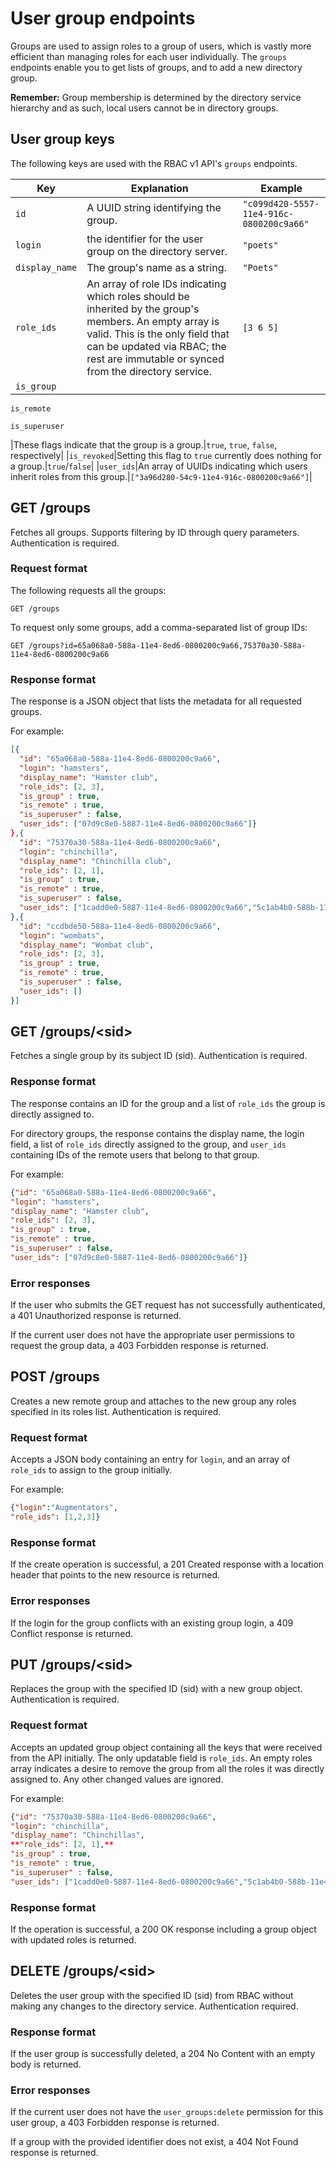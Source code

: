 # User group endpoints

Groups are used to assign roles to a group of users, which is vastly more efficient than managing roles for each user individually. The `groups` endpoints enable you to get lists of groups, and to add a new directory group.

**Remember:** Group membership is determined by the directory service hierarchy and as such, local users cannot be in directory groups.

## User group keys

The following keys are used with the RBAC v1 API's `groups` endpoints.

|Key|Explanation|Example|
|---|-----------|-------|
|`id`|A UUID string identifying the group.|`"c099d420-5557-11e4-916c-0800200c9a66"`|
|`login`|the identifier for the user group on the directory server.|`"poets"`|
|`display_name`|The group's name as a string.|`"Poets"`|
|`role_ids`|An array of role IDs indicating which roles should be inherited by the group's members. An empty array is valid. This is the only field that can be updated via RBAC; the rest are immutable or synced from the directory service.|`[3 6 5]`|
|`is_group`

`is_remote`

`is_superuser`

|These flags indicate that the group is a group.|`true`, `true`, `false`, respectively|
|`is_revoked`|Setting this flag to `true` currently does nothing for a group.|`true`/`false`|
|`user_ids`|An array of UUIDs indicating which users inherit roles from this group.|`["3a96d280-54c9-11e4-916c-0800200c9a66"]`|

## GET /groups

Fetches all groups. Supports filtering by ID through query parameters. Authentication is required.

### Request format

The following requests all the groups:

```
GET /groups
```

To request only some groups, add a comma-separated list of group IDs:

```
GET /groups?id=65a068a0-588a-11e4-8ed6-0800200c9a66,75370a30-588a-11e4-8ed6-0800200c9a66
```

### Response format

The response is a JSON object that lists the metadata for all requested groups.

For example:

```json
[{
  "id": "65a068a0-588a-11e4-8ed6-0800200c9a66",
  "login": "hamsters",
  "display_name": "Hamster club",
  "role_ids": [2, 3],
  "is_group" : true,
  "is_remote" : true,
  "is_superuser" : false,
  "user_ids": ["07d9c8e0-5887-11e4-8ed6-0800200c9a66"]}
},{
  "id": "75370a30-588a-11e4-8ed6-0800200c9a66",
  "login": "chinchilla",
  "display_name": "Chinchilla club",
  "role_ids": [2, 1],
  "is_group" : true,
  "is_remote" : true,
  "is_superuser" : false,
  "user_ids": ["1cadd0e0-5887-11e4-8ed6-0800200c9a66","5c1ab4b0-588b-11e4-8ed6-0800200c9a66"]
},{
  "id": "ccdbde50-588a-11e4-8ed6-0800200c9a66",
  "login": "wombats",
  "display_name": "Wombat club",
  "role_ids": [2, 3],
  "is_group" : true,
  "is_remote" : true,
  "is_superuser" : false,
  "user_ids": []
}]
```

## GET /groups/<sid\>

Fetches a single group by its subject ID \(sid\). Authentication is required.

### Response format

The response contains an ID for the group and a list of `role_ids` the group is directly assigned to.

For directory groups, the response contains the display name, the login field, a list of `role_ids` directly assigned to the group, and `user_ids` containing IDs of the remote users that belong to that group.

For example:

```json
{"id": "65a068a0-588a-11e4-8ed6-0800200c9a66",
"login": "hamsters",
"display_name": "Hamster club",
"role_ids": [2, 3],
"is_group" : true,
"is_remote" : true,
"is_superuser" : false,
"user_ids": ["07d9c8e0-5887-11e4-8ed6-0800200c9a66"]}
```

### Error responses

If the user who submits the GET request has not successfully authenticated, a 401 Unauthorized response is returned.

If the current user does not have the appropriate user permissions to request the group data, a 403 Forbidden response is returned.

## POST /groups

Creates a new remote group and attaches to the new group any roles specified in its roles list. Authentication is required.

### Request format

Accepts a JSON body containing an entry for `login`, and an array of `role_ids` to assign to the group initially.

For example:

```json
{"login":"Augmentators",
"role_ids": [1,2,3]}
```

### Response format

If the create operation is successful, a 201 Created response with a location header that points to the new resource is returned.

### Error responses

If the login for the group conflicts with an existing group login, a 409 Conflict response is returned.

## PUT /groups/<sid\>

Replaces the group with the specified ID \(sid\) with a new group object. Authentication is required.

### Request format

Accepts an updated group object containing all the keys that were received from the API initially. The only updatable field is `role_ids`. An empty roles array indicates a desire to remove the group from all the roles it was directly assigned to. Any other changed values are ignored.

For example:

```json
{"id": "75370a30-588a-11e4-8ed6-0800200c9a66",
"login": "chinchilla",
"display_name": "Chinchillas",
**"role_ids": [2, 1],**
"is_group" : true,
"is_remote" : true,
"is_superuser" : false,
"user_ids": ["1cadd0e0-5887-11e4-8ed6-0800200c9a66","5c1ab4b0-588b-11e4-8ed6-0800200c9a66"]}
```

### Response format

If the operation is successful, a 200 OK response including a group object with updated roles is returned.

## DELETE /groups/<sid\>

Deletes the user group with the specified ID \(sid\) from RBAC without making any changes to the directory service. Authentication required.

### Response format

If the user group is successfully deleted, a 204 No Content with an empty body is returned.

### Error responses

If the current user does not have the `user_groups:delete` permission for this user group, a 403 Forbidden response is returned.

If a group with the provided identifier does not exist, a 404 Not Found response is returned.

